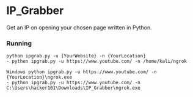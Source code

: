 # IP_Grabber
Get an IP on opening your chosen page written in Python.
### Running 
```
python ipgrab.py -u [YourWebsite} -n {YourLocation}
- python ipgrab.py -u https://www.youtube.com/ -n /home/kali/ngrok

Windows python ipgrab.py -u https://www.youtube.com/ -n {YourLocation}\ngrok.exe
- python ipgrab.py -u https://www.youtube.com/ -n C:\Users\hacker101\Downloads\IP_Grabber\ngrok.exe
